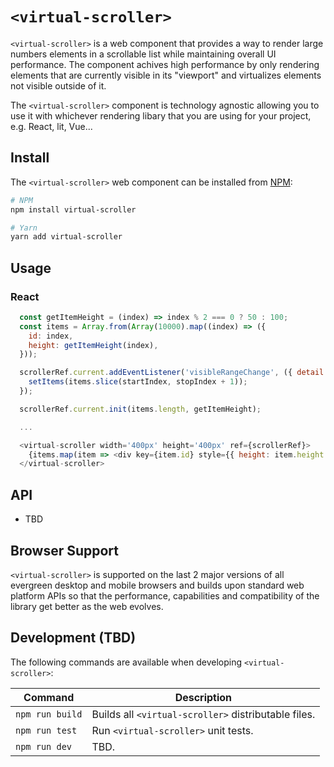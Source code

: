 # `<virtual-scroller>`

`<virtual-scroller>` is a web component that provides a way to render large numbers elements in a scrollable list
while maintaining overall UI performance. The component achives high performance by only rendering elements
that are currently visible in its "viewport" and virtualizes elements not visible outside of it.

The `<virtual-scroller>` component is technology agnostic allowing you to use it with whichever rendering libary
that you are using for your project, e.g. React, lit, Vue...

## Install

The `<virtual-scroller>` web component can be installed from [NPM](https://npmjs.org):

```sh
# NPM
npm install virtual-scroller

# Yarn
yarn add virtual-scroller

```

## Usage
### React
```js
  const getItemHeight = (index) => index % 2 === 0 ? 50 : 100;
  const items = Array.from(Array(10000).map((index) => ({
    id: index,
    height: getItemHeight(index),
  }));

  scrollerRef.current.addEventListener('visibleRangeChange', ({ detail: { startIndex, stopIndex } }) => {
    setItems(items.slice(startIndex, stopIndex + 1));
  });

  scrollerRef.current.init(items.length, getItemHeight);

  ...

  <virtual-scroller width='400px' height='400px' ref={scrollerRef}>
    {items.map(item => <div key={item.id} style={{ height: item.height }}>{item.id}</div>)}
  </virtual-scroller>
```


## API
- TBD

## Browser Support

`<virtual-scroller>` is supported on the last 2 major versions of all evergreen
desktop and mobile browsers and builds upon standard web platform APIs so that the performance,
capabilities and compatibility of the library get better as the web evolves.

## Development (TBD)

The following commands are available when developing `<virtual-scroller>`:

Command                         | Description
------------------------------- | -----------
`npm run build`                 | Builds all `<virtual-scroller>` distributable files.
`npm run test`                  | Run `<virtual-scroller>` unit tests.
`npm run dev`                   | TBD.